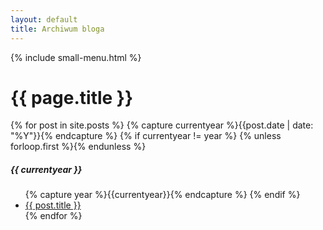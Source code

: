 ```yaml
---
layout: default
title: Archiwum bloga
---
```


{% include small-menu.html %} 

<div class="page-content wc-container">
  <div class="post reading">
      <h1>{{ page.title }}</h1>  
      {% for post in site.posts %}
      	{% capture currentyear %}{{post.date | date: "%Y"}}{% endcapture %}
      	{% if currentyear != year %}
        	{% unless forloop.first %}</ul>{% endunless %}
        		<h5>{{ currentyear }}</h5>
        		<ul class="posts">
        		{% capture year %}{{currentyear}}{% endcapture %} 
      		{% endif %}
        <li><a href="{{ post.url | prepend: site.baseurl }}">{{ post.title }}</a></li>
      {% endfor %}
  </div>
</div>
